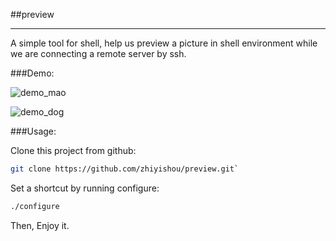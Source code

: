 ##preview

-----

A simple tool for shell, help us preview a picture in shell environment while we are connecting a remote server by ssh.


###Demo:

![demo_mao](https://github.com/zhiyishou/preview/row/master/img/mao_demo.jpg)

![demo_dog](https://github.com/zhiyishou/preview/row/master/img/dog_demo.jpg)

###Usage:

Clone this project from github:

```bash
git clone https://github.com/zhiyishou/preview.git`
```

Set a shortcut by running configure:

```bash
./configure
```

Then, Enjoy it.